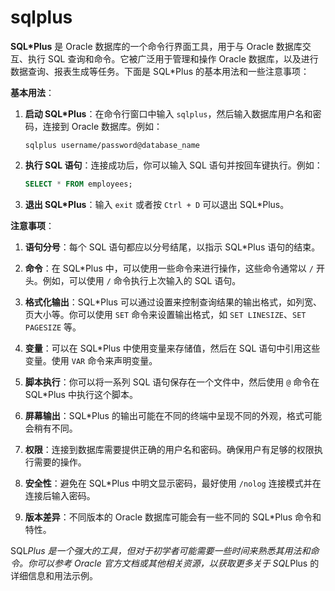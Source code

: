 # sqlplus
**SQL*Plus** 是 Oracle 数据库的一个命令行界面工具，用于与 Oracle 数据库交互、执行 SQL 查询和命令。它被广泛用于管理和操作 Oracle 数据库，以及进行数据查询、报表生成等任务。下面是 SQL*Plus 的基本用法和一些注意事项：

**基本用法**：

1. **启动 SQL*Plus**：在命令行窗口中输入 `sqlplus`，然后输入数据库用户名和密码，连接到 Oracle 数据库。例如：

    ```sh;
    sqlplus username/password@database_name
    ```

2. **执行 SQL 语句**：连接成功后，你可以输入 SQL 语句并按回车键执行。例如：

    ```sql
    SELECT * FROM employees;
    ```

3. **退出 SQL*Plus**：输入 `exit` 或者按 `Ctrl + D` 可以退出 SQL*Plus。

**注意事项**：

1. **语句分号**：每个 SQL 语句都应以分号结尾，以指示 SQL*Plus 语句的结束。

2. **命令**：在 SQL*Plus 中，可以使用一些命令来进行操作，这些命令通常以 `/` 开头。例如，可以使用 `/` 命令执行上次输入的 SQL 语句。

3. **格式化输出**：SQL*Plus 可以通过设置来控制查询结果的输出格式，如列宽、页大小等。你可以使用 `SET` 命令来设置输出格式，如 `SET LINESIZE`、`SET PAGESIZE` 等。

4. **变量**：可以在 SQL*Plus 中使用变量来存储值，然后在 SQL 语句中引用这些变量。使用 `VAR` 命令来声明变量。

5. **脚本执行**：你可以将一系列 SQL 语句保存在一个文件中，然后使用 `@` 命令在 SQL*Plus 中执行这个脚本。

6. **屏幕输出**：SQL*Plus 的输出可能在不同的终端中呈现不同的外观，格式可能会稍有不同。

7. **权限**：连接到数据库需要提供正确的用户名和密码。确保用户有足够的权限执行需要的操作。

8. **安全性**：避免在 SQL*Plus 中明文显示密码，最好使用 `/nolog` 连接模式并在连接后输入密码。

9. **版本差异**：不同版本的 Oracle 数据库可能会有一些不同的 SQL*Plus 命令和特性。

SQL*Plus 是一个强大的工具，但对于初学者可能需要一些时间来熟悉其用法和命令。你可以参考 Oracle 官方文档或其他相关资源，以获取更多关于 SQL*Plus 的详细信息和用法示例。